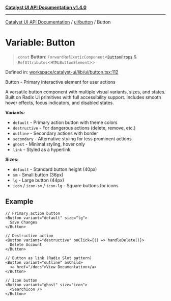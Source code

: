 [**Catalyst UI API Documentation v1.4.0**](../../../README.md)

---

[Catalyst UI API Documentation](../../../README.md) / [ui/button](../README.md) / Button

# Variable: Button

> `const` **Button**: `ForwardRefExoticComponent`\<[`ButtonProps`](../interfaces/ButtonProps.md) & `RefAttributes`\<`HTMLButtonElement`\>\>

Defined in: [workspace/catalyst-ui/lib/ui/button.tsx:112](https://github.com/TheBranchDriftCatalyst/catalyst-ui/blob/main/lib/ui/button.tsx#L112)

Button - Primary interactive element for user actions

A versatile button component with multiple visual variants, sizes, and states.
Built on Radix UI primitives with full accessibility support. Includes smooth
hover effects, focus indicators, and disabled states.

**Variants:**

- `default` - Primary action button with theme colors
- `destructive` - For dangerous actions (delete, remove, etc.)
- `outline` - Secondary actions with border
- `secondary` - Alternative styling for less prominent actions
- `ghost` - Minimal styling, hover only
- `link` - Styled as a hyperlink

**Sizes:**

- `default` - Standard button height (40px)
- `sm` - Small button (36px)
- `lg` - Large button (44px)
- `icon` / `icon-sm` / `icon-lg` - Square buttons for icons

## Example

```tsx
// Primary action button
<Button variant="default" size="lg">
  Save Changes
</Button>

// Destructive action
<Button variant="destructive" onClick={() => handleDelete()}>
  Delete Account
</Button>

// Button as link (Radix Slot pattern)
<Button variant="outline" asChild>
  <a href="/docs">View Documentation</a>
</Button>

// Icon button
<Button variant="ghost" size="icon">
  <SearchIcon />
</Button>
```

